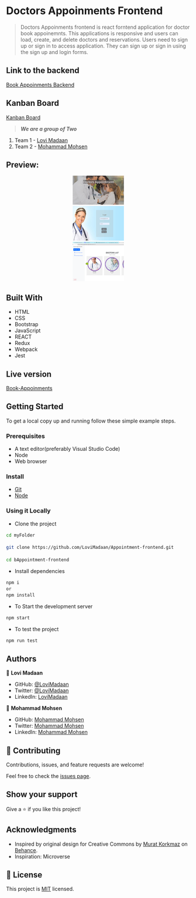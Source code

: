 
# Doctors Appoinments Frontend

> Doctors Appoinments frontend is react forntend application for doctor book appoinemnts. This applications is responsive and users can load, create, and delete doctors and reservations. Users need to sign up or sign in to access application. They can sign up or sign in using the sign up and login forms.

## Link to the backend

[Book Appoinments Backend](https://github.com/LoviMadaan/Appointment-backend)

## Kanban Board
[Kanban Board](https://github.com/LoviMadaan/Appointment-backend/projects/1)

> ***We are a group of Two***
1. Team 1 - [Lovi Madaan](https://github.com/LoviMadaan)
2. Team 2 - [Mohammad Mohsen](https://github.com/mmhaidari)

## Preview:

<div align="center">
  <img src="./assests/main-page.png" alt="signup" width="140"  height="auto" />
  <br/>
  <img src="./assests/Login-page.png" alt="login" width="140"  height="auto" />
  <br/>
  <img src="./assests/Doctors-list.png" alt="doctors" width="140"  height="auto" />    
</div>


## Built With

- HTML
- CSS
- Bootstrap
- JavaScript
- REACT
- Redux
- Webpack
- Jest

## Live version

[Book-Appoinments](https://doctor-appointment-x59j.onrender.com)

## Getting Started

To get a local copy up and running follow these simple example steps.

### Prerequisites
- A text editor(preferably Visual Studio Code)
- Node
- Web browser

### Install
- [Git](https://git-scm.com/downloads)
- [Node](https://nodejs.org/en/download/)

### Using it Locally

- Clone the project

```bash
cd myFolder

git clone https://github.com/LoviMadaan/Appointment-frontend.git

cd bAppointment-frontend
```

- Install dependencies

```bash
npm i 
or
npm install
```
- To Start the development server
```bash
npm start
```

- To test the project
```bash
npm run test
```


## Authors

👤 **Lovi Madaan**

- GitHub: [@LoviMadaan](https://github.com/LoviMadaan/Appointment-frontend)
- Twitter: [@LoviMadaan](https://twitter.com/lovinarang)
- LinkedIn: [LoviMadaan](https://www.linkedin.com/in/lovi-madaan-b27439175/)

👤 **Mohammad Mohsen**

- GitHub: [Mohammad Mohsen](https://github.com/mmhaidari)
- Twitter: [Mohammad Mohsen](https://www.linkedin.com/in/mohammad-mohsen-haidari/)
- LinkedIn: [Mohammad Mohsen](https://twitter.com/MMhaidari12)


## 🤝 Contributing

Contributions, issues, and feature requests are welcome!

Feel free to check the [issues page](https://github.com/LoviMadaan/Appointment-frontend/issues).

## Show your support

Give a ⭐️ if you like this project!

## Acknowledgments

- Inspired by original design for Creative Commons by [Murat Korkmaz](https://www.behance.net/muratk) on [Behance](https://www.behance.net/gallery/26425031/Vespa-Responsive-Redesign).
- Inspiration: Microverse

## 📝 License

This project is [MIT](./LICENSE.md) licensed.
